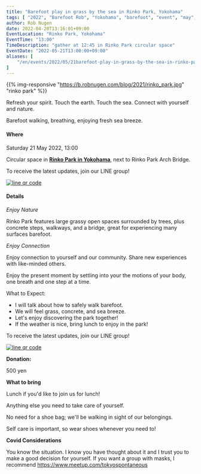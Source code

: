 ```yaml
---
title: "Barefoot play in grass by the sea in Rinko Park, Yokohama"
tags: [ "2022", "Barefoot Rob", "Yokohama", "barefoot", "event", "may", "rinko-park", "walk", "はだし", "臨港パーク", "裸足のロブ" ]
author: Rob Nugen
date: 2022-04-20T13:16:01+09:00
EventLocation: "Rinko Park, Yokohama"
EventTime: "13:00"
TimeDescription: "gather at 12:45 in Rinko Park circular space"
EventDate: "2022-05-21T13:00:00+09:00"
aliases: [
    "/en/events/2022/05/21barefoot-play-in-grass-by-the-sea-in-rinko-park-yokohama",
]
---
```


{{% img-responsive "https://b.robnugen.com/blog/2021/rinko_park.jpg" "rinko park" %}}

Refresh your spirit. Touch the earth. Touch the sea.
Connect with yourself and nature.

Barefoot walking, breathing, enjoying fresh sea breeze.

#### Where

Saturday 21 May 2022, 13:00

Circular space in **[Rinko Park in Yokohama](https://goo.gl/maps/k5XcA7ueXCCsPErV9)**, next to Rinko Park Arch Bridge.

To receive the latest updates, join our LINE group!

[![line qr code](//b.robnugen.com/blog/2021/thumbs/2021_sep_25_rob_line_qr_code_text_walk_and_talk.jpg)](//b.robnugen.com/blog/2021/2021_sep_25_rob_line_qr_code_text_walk_and_talk.jpg)

#### Details

*Enjoy Nature*

Rinko Park features
large grassy open spaces surrounded by trees,
plus concrete steps, walkways, and a bridge,
great for experiencing many surfaces barefoot.

*Enjoy Connection*

Enjoy connection to yourself and our community.
Share new experiences with like-minded others.

Enjoy the present moment by settling into your the
motions of your body, one breath and one step at a time.

What to Expect:

* I will talk about how to safely walk barefoot.
* We will feel grass, concrete, and sea breeze.
* Let's enjoy discovering the park together!
* If the weather is nice, bring lunch to enjoy in the park!

To receive the latest updates, join our LINE group!

[![line qr code](//b.robnugen.com/blog/2021/thumbs/2021_sep_25_rob_line_qr_code_text_walk_and_talk.jpg)](//b.robnugen.com/blog/2021/2021_sep_25_rob_line_qr_code_text_walk_and_talk.jpg)

**Donation:**

500 yen

**What to bring**

Lunch if you'd like to join us for lunch!

Anything else you need to take care of yourself.

No need for a shoe bag; we'll be walking in sight of our belongings.

Self care is important, so wear shoes whenever you need to!

**Covid Considerations**

You know the situation.
I know you have thought about it and I trust you
to make a good decision for yourself.
If you want a group with masks,
I recommend https://www.meetup.com/tokyospontaneous

